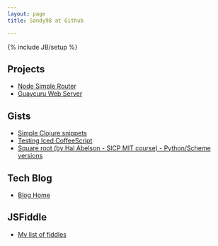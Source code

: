 ```yaml
---
layout: page
title: Sandy98 at Github

---
```

{% include JB/setup %}

    
## Projects
* [Node Simple Router](https://github.com/sandy98/node-simple-router)
* [Guaycuru Web Server](https://github.com/sandy98/guaycuru)

## Gists
<ul class="linkss-ul">
    <li><a target="_blank" href="https://gist.github.com/989424">Simple Clojure snippets</a></li>
    <li><a target="_blank" href="https://gist.github.com/2514318">Testing Iced CoffeeScript</a></li>
    <li><a target="_blank" href="https://gist.github.com/2575074">Square root (by Hal Abelson - SICP MIT course) - Python/Scheme versions</a></li>
</ul>

## Tech Blog
* [Blog Home](/blog)

## JSFiddle
* [My list of fiddles](http://jsfiddle.net/user/sandy98/fiddles/)